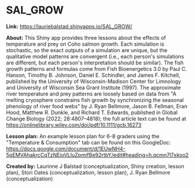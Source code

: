 # SAL_GROW
**Link:** https://lauriebalstad.shinyapps.io/SAL_GROW/

**About:** This Shiny app provides three lessons about the effects of temperature and prey on Coho salmon growth. Each simulation is stochastic, so the exact outputs of a simulation are unique, but the qualitative model patterns are convergent (i.e., each person's simulations are different, but each person's interpretation should be similar). The fish growth patterns and formulas come from Fish Bioenergetics 3.0 by Paul C. Hanson, Timothy B. Johnson, Daniel E. Schindler, and James F. Kitchell, published by the University of Wisconsin-Madison Center for Limnology and University of Wisconsin Sea Grant Institute (1997). The approximate river temperature and prey patterns are loosely based on data from "A melting cryosphere constrains fish growth by synchronizing the seasonal phenology of river food webs" by J. Ryan Bellmore, Jason B. Fellman, Eran Hood, Matthew R. Dunkle, and Richard T. Edwards, published in Global Change Biology (2022; 28:4807–4818); the full article text can be found at https://onlinelibrary.wiley.com/doi/pdf/10.1111/gcb.16273

**Lesson plan:** An example lesson plan for 6-8 graders using the "Temperature & Consumption" tab can be found on this GoogleDoc: https://docs.google.com/document/d/1EUwNH4-5gEMVAhakrcCqTzNEioVLIuZpmifBe92rtbY/edit#heading=h.qcmn7l7xkoo2

**Created by:** Laurinne J Balstad (conceptualization, Shiny creation, lesson plan), Stori Oates (conceptualization, lesson plan), J. Ryan Bellmore (conceptualization)
